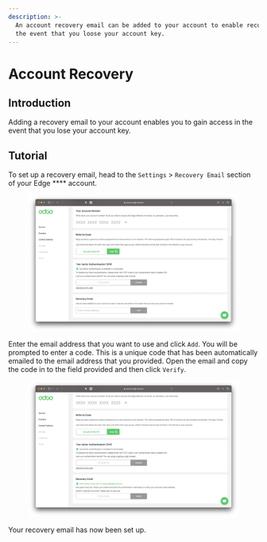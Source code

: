 ```yaml
---
description: >-
  An account recovery email can be added to your account to enable recovery in
  the event that you loose your account key.
---
```


# Account Recovery

## Introduction

Adding a recovery email to your account enables you to gain access in the event that you lose your account key.

## Tutorial

To set up a recovery email, head to the `Settings` > `Recovery Email` section of your Edge **** account.

<figure><img src="../.gitbook/assets/Screenshot 2023-02-27 at 22.31.42.png" alt=""><figcaption></figcaption></figure>

Enter the email address that you want to use and click `Add`. You will be prompted to enter a code. This is a unique code that has been automatically emailed to the email address that you provided. Open the email and copy the code in to the field provided and then click `Verify`.

<figure><img src="../.gitbook/assets/Screenshot 2023-02-27 at 22.31.25.png" alt=""><figcaption></figcaption></figure>

Your recovery email has now been set up.
